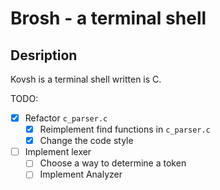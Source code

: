 Brosh - a terminal shell
========================

Desription
----------
Kovsh is a terminal shell written is C.

TODO:
- [x] Refactor `c_parser.c`
    - [x] Reimplement find functions in `c_parser.c`
    - [x] Change the code style
- [ ] Implement lexer
    - [ ] Choose a way to determine a token
    - [ ] Implement Analyzer
